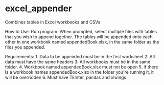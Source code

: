 # excel_appender
Combines tables in Excel workbooks and CSVs

How to Use:
    Run program. When prompted, select multiple files 
    with tables that you wish to append together. The 
    tables will be appended onto each other in one 
    workbook named appendedBook.xlsx, in the same 
    folder as the files you appended.

Requirements:
    1. Data to be appended must be in the first worksheet
    2. All data must have the same headers
    3. All workbooks must be in the same folder.
    4. Workbook named appendedBook.xlsx must not be open
    5. If there is a workbook names appendedBook.xlsx in 
       the folder you're running it, it will be 
       overridden
    6. Must have TkInter, pandas and xlwings
